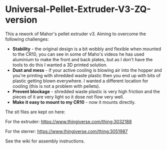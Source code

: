 # Universal-Pellet-Extruder-V3-ZQ-version
This a rework of Mahor's pellet extruder v3. Aiming to overcome the following challenges: 

 * **Stability** - the original design is a bit wobbly and flexible when mounted to the CR10, you can see in some of Maho's videos he has used aluminium to make the front and back plates, but as I don't have the tools to do this I wanted a 3D printed solution. 
 * **Dust and mess** - if your active cooling is blowing air into the hopper and you're printing with shredded waste plastic then you end up with bits of plastic getting blown everywhere. I wanted a different location for cooling (this is not a problem with pellets). 
 * **Prevent blockage** - shredded waste plastic is very high friction and the pieces of it are very light so it dose not flow very well. 
 * **Make it easy to mount to my CR10** - now it mounts directly.
 
The stl files are kept on here:

For the extruder: https://www.thingiverse.com/thing:3032188

For the sterrer:  https://www.thingiverse.com/thing:3051987


See the wiki for assembly instructions.
